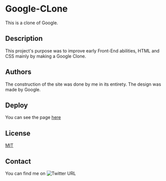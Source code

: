 # Google-CLone
This is a clone of Google.
## Description
This project's purpose was to improve early Front-End abilities, HTML and CSS mainly by making a Google Clone.
## Authors
The construction of the site was done by me in its entirety.
The design was made by Google.
## Deploy
You can see the page [here](https://ionuser13.github.io/Google-CLone/)
## License
[MIT](https://choosealicense.com/licenses/mit/)
## Contact
You can find me on ![Twitter URL](https://img.shields.io/twitter/url?style=social&url=https%3A%2F%2Ftwitter.com%2Fionuser03)
